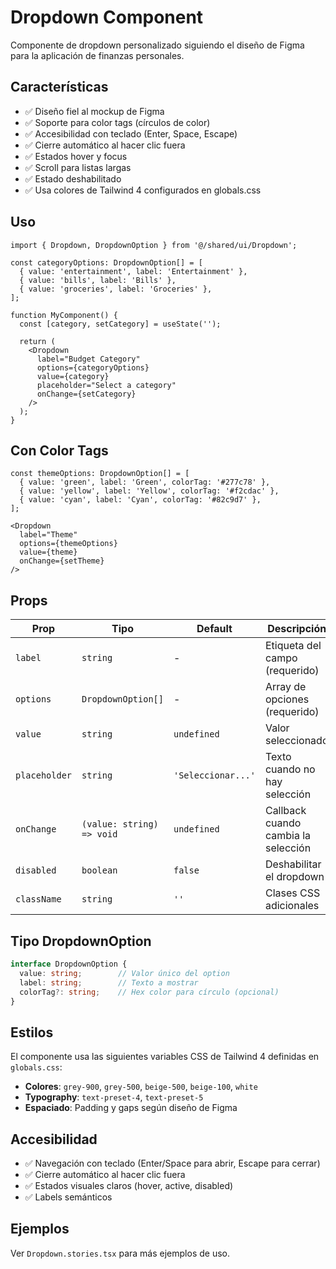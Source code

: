 # Dropdown Component

Componente de dropdown personalizado siguiendo el diseño de Figma para la aplicación de finanzas personales.

## Características

- ✅ Diseño fiel al mockup de Figma
- ✅ Soporte para color tags (círculos de color)
- ✅ Accesibilidad con teclado (Enter, Space, Escape)
- ✅ Cierre automático al hacer clic fuera
- ✅ Estados hover y focus
- ✅ Scroll para listas largas
- ✅ Estado deshabilitado
- ✅ Usa colores de Tailwind 4 configurados en globals.css

## Uso

```tsx
import { Dropdown, DropdownOption } from '@/shared/ui/Dropdown';

const categoryOptions: DropdownOption[] = [
  { value: 'entertainment', label: 'Entertainment' },
  { value: 'bills', label: 'Bills' },
  { value: 'groceries', label: 'Groceries' },
];

function MyComponent() {
  const [category, setCategory] = useState('');

  return (
    <Dropdown
      label="Budget Category"
      options={categoryOptions}
      value={category}
      placeholder="Select a category"
      onChange={setCategory}
    />
  );
}
```

## Con Color Tags

```tsx
const themeOptions: DropdownOption[] = [
  { value: 'green', label: 'Green', colorTag: '#277c78' },
  { value: 'yellow', label: 'Yellow', colorTag: '#f2cdac' },
  { value: 'cyan', label: 'Cyan', colorTag: '#82c9d7' },
];

<Dropdown
  label="Theme"
  options={themeOptions}
  value={theme}
  onChange={setTheme}
/>
```

## Props

| Prop | Tipo | Default | Descripción |
|------|------|---------|-------------|
| `label` | `string` | - | Etiqueta del campo (requerido) |
| `options` | `DropdownOption[]` | - | Array de opciones (requerido) |
| `value` | `string` | `undefined` | Valor seleccionado |
| `placeholder` | `string` | `'Seleccionar...'` | Texto cuando no hay selección |
| `onChange` | `(value: string) => void` | `undefined` | Callback cuando cambia la selección |
| `disabled` | `boolean` | `false` | Deshabilitar el dropdown |
| `className` | `string` | `''` | Clases CSS adicionales |

## Tipo DropdownOption

```typescript
interface DropdownOption {
  value: string;        // Valor único del option
  label: string;        // Texto a mostrar
  colorTag?: string;    // Hex color para círculo (opcional)
}
```

## Estilos

El componente usa las siguientes variables CSS de Tailwind 4 definidas en `globals.css`:

- **Colores**: `grey-900`, `grey-500`, `beige-500`, `beige-100`, `white`
- **Typography**: `text-preset-4`, `text-preset-5`
- **Espaciado**: Padding y gaps según diseño de Figma

## Accesibilidad

- ✅ Navegación con teclado (Enter/Space para abrir, Escape para cerrar)
- ✅ Cierre automático al hacer clic fuera
- ✅ Estados visuales claros (hover, active, disabled)
- ✅ Labels semánticos

## Ejemplos

Ver `Dropdown.stories.tsx` para más ejemplos de uso.
